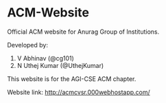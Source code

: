 # ACM-Website
Official ACM website for Anurag Group of Institutions.

Developed by:
1. V Abhinav (@cg101)
2. N Uthej Kumar (@UthejKumar)

This website is for the AGI-CSE ACM chapter.

Website link: http://acmcvsr.000webhostapp.com/
